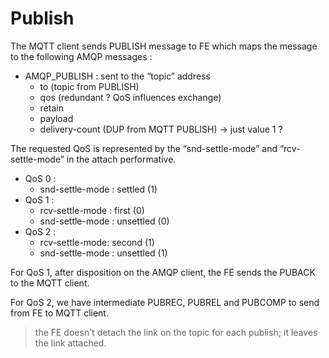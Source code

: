 # Publish

The MQTT client sends PUBLISH message to FE which maps the message to the following AMQP messages :

* AMQP_PUBLISH : sent to the “topic” address
  * to (topic from PUBLISH)
  * qos (redundant ? QoS influences exchange)
  * retain
  * payload
  * delivery-count (DUP from MQTT PUBLISH) → just value 1 ?

The requested QoS is represented by the “snd-settle-mode” and “rcv-settle-mode” in the attach performative.

* QoS 0 :
  * snd-settle-mode : settled (1)
* QoS 1 :
  * rcv-settle-mode : first (0)
  * snd-settle-mode : unsettled (0)
* QoS 2 :
  * rcv-settle-mode: second (1)
  * snd-settle-mode : unsettled (1)

For QoS 1, after disposition on the AMQP client, the FE sends the PUBACK to the MQTT client.

For QoS 2, we have intermediate PUBREC, PUBREL and PUBCOMP to send from FE to MQTT client.

> the FE doesn't detach the link on the topic for each publish; it leaves the link attached.
